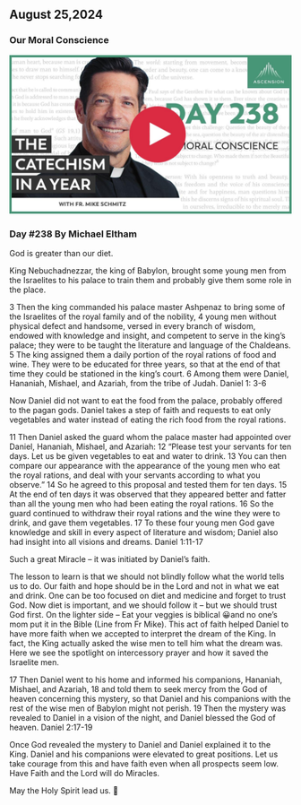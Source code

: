 ## August 25,2024

### Our Moral Conscience

[![Our Moral Conscience](https://raw.githubusercontent.com/linusjf/BIAY/main/August/jpgs/Day238.jpg)](https://youtu.be/6wGaMraZc_Y "Our Moral Conscience")

### Day #238 By Michael Eltham

God is greater than our diet.

King Nebuchadnezzar, the king of Babylon, brought some young men from the Israelites to his palace to train them and probably give them some role in the place.

3 Then the king commanded his palace master Ashpenaz to bring some of the Israelites of the royal family and of the nobility, 4 young men without physical defect and handsome, versed in every branch of wisdom, endowed with knowledge and insight, and competent to serve in the king’s palace; they were to be taught the literature and language of the Chaldeans. 5 The king assigned them a daily portion of the royal rations of food and wine. They were to be educated for three years, so that at the end of that time they could be stationed in the king’s court. 6 Among them were Daniel, Hananiah, Mishael, and Azariah, from the tribe of Judah. Daniel 1: 3-6

Now Daniel did not want to eat the food from the palace, probably offered to the pagan gods. Daniel takes a step of faith and requests to eat only vegetables and water instead of eating the rich food from the royal rations.

11 Then Daniel asked the guard whom the palace master had appointed over Daniel, Hananiah, Mishael, and Azariah: 12 “Please test your servants for ten days. Let us be given vegetables to eat and water to drink. 13 You can then compare our appearance with the appearance of the young men who eat the royal rations, and deal with your servants according to what you observe.” 14 So he agreed to this proposal and tested them for ten days. 15 At the end of ten days it was observed that they appeared better and fatter than all the young men who had been eating the royal rations. 16 So the guard continued to withdraw their royal rations and the wine they were to drink, and gave them vegetables. 17 To these four young men God gave knowledge and skill in every aspect of literature and wisdom; Daniel also had insight into all visions and dreams. Daniel 1:11-17

Such a great Miracle – it was initiated by Daniel’s faith.

The lesson to learn is that we should not blindly follow what the world tells us to do. Our faith and hope should be in the Lord and not in what we eat and drink. One can be too focused on diet and medicine and forget to trust God. Now diet is important, and we should follow it – but we should trust God first. On the lighter side – Eat your veggies is biblical 😀and no one’s mom put it in the Bible (Line from Fr Mike).
This act of faith helped Daniel to have more faith when we accepted to interpret the dream of the King. In fact, the King actually asked the wise men to tell him what the dream was. Here we see the spotlight on intercessory prayer and how it saved the Israelite men.

17 Then Daniel went to his home and informed his companions, Hananiah, Mishael, and Azariah, 18 and told them to seek mercy from the God of heaven concerning this mystery, so that Daniel and his companions with the rest of the wise men of Babylon might not perish. 19 Then the mystery was revealed to Daniel in a vision of the night, and Daniel blessed the God of heaven. Daniel 2:17-19

Once God revealed the mystery to Daniel and Daniel explained it to the King. Daniel and his companions were elevated to great positions. Let us take courage from this and have faith even when all prospects seem low. Have Faith and the Lord will do Miracles.

May the Holy Spirit lead us. 🙏
